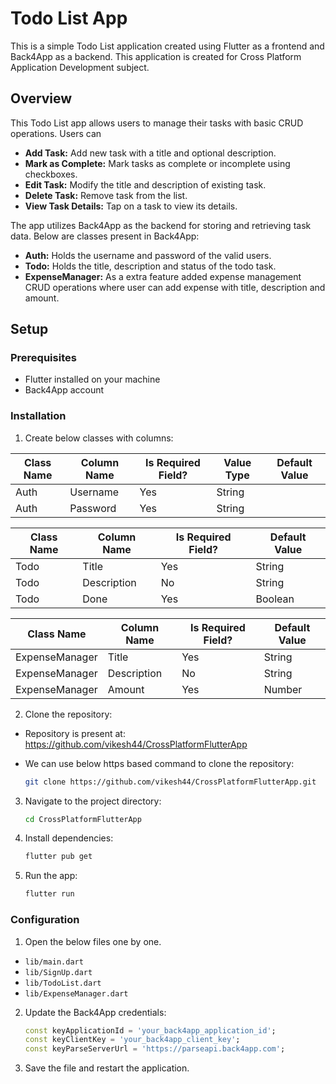 # Todo List App

This is a simple Todo List application created using Flutter as a frontend and Back4App as a backend. This application is created for Cross Platform Application Development subject.

## Overview

This Todo List app allows users to manage their tasks with basic CRUD operations. Users can 
- **Add Task:** Add new task with a title and optional description.
- **Mark as Complete:** Mark tasks as complete or incomplete using checkboxes.
- **Edit Task:** Modify the title and description of existing task.
- **Delete Task:** Remove task from the list.
- **View Task Details:** Tap on a task to view its details.

The app utilizes Back4App as the backend for storing and retrieving task data. Below are classes present in Back4App:
- **Auth:** Holds the username and password of the valid users.
- **Todo:** Holds the title, description and status of the todo task.
- **ExpenseManager:** As a extra feature added expense management CRUD operations where user can add expense with title, description and amount.


## Setup

### Prerequisites

- Flutter installed on your machine
- Back4App account

### Installation

1. Create below classes with columns:

| Class Name  | Column Name | Is Required Field? | Value Type | Default Value |
| ------------- | ------------- | ------------- | ------------- | ------------- |
| Auth  | Username  | Yes | String |  |
| Auth  | Password  | Yes | String |  |

| Class Name  | Column Name | Is Required Field? | Default Value |
| ------------- | ------------- | ------------- | ------------- |
| Todo  | Title  | Yes | String |  |
| Todo  | Description  | No | String |  |
| Todo  | Done  | Yes | Boolean | false |

| Class Name  | Column Name | Is Required Field? | Default Value |
| ------------- | ------------- | ------------- | ------------- |
| ExpenseManager  | Title  | Yes | String |  |
| ExpenseManager  | Description  | No | String |  |
| ExpenseManager  | Amount  | Yes | Number | 0 |

2. Clone the repository:
- Repository is present at: https://github.com/vikesh44/CrossPlatformFlutterApp
- We can use below https based command to clone the repository:

    ```bash
    git clone https://github.com/vikesh44/CrossPlatformFlutterApp.git
    ```

3. Navigate to the project directory:

    ```bash
    cd CrossPlatformFlutterApp
    ```

4. Install dependencies:

    ```bash
    flutter pub get
    ```

5. Run the app:

    ```bash
    flutter run
    ```

### Configuration

1. Open the below files one by one.
- `lib/main.dart`
- `lib/SignUp.dart`
- `lib/TodoList.dart`
- `lib/ExpenseManager.dart`

2. Update the Back4App credentials:

    ```dart
    const keyApplicationId = 'your_back4app_application_id';
    const keyClientKey = 'your_back4app_client_key';
    const keyParseServerUrl = 'https://parseapi.back4app.com';
    ```

3. Save the file and restart the application.
